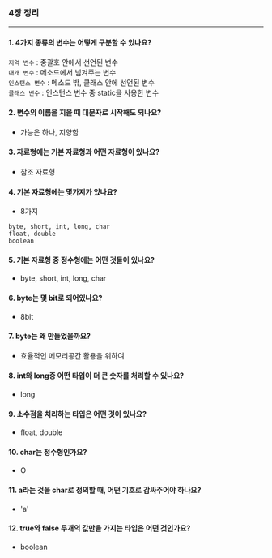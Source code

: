 ### 4장 정리

---

#### 1. 4가지 종류의 변수는 어떻게 구분할 수 있나요?

`지역 변수` : 중괄호 안에서 선언된 변수<br>
`매개 변수` : 메소드에서 넘겨주는 변수<br>
`인스턴스 변수` : 메소드 밖, 클래스 안에 선언된 변수<br>
`클래스 변수` : 인스턴스 변수 중 static을 사용한 변수<br>

#### 2. 변수의 이름을 지을 때 대문자로 시작해도 되나요?

- 가능은 하나, 지양함

#### 3. 자료형에는 기본 자료형과 어떤 자료형이 있나요?

- 참조 자료형

#### 4. 기본 자료형에는 몇가지가 있나요?

- 8가지
```
byte, short, int, long, char
float, double
boolean
```

#### 5. 기본 자료형 중 정수형에는 어떤 것들이 있나요?

- byte, short, int, long, char

#### 6. byte는 몇 bit로 되어있나요?

- 8bit

#### 7. byte는 왜 만들었을까요?

- 효율적인 메모리공간 활용을 위하여

#### 8. int와 long중 어떤 타입이 더 큰 숫자를 처리할 수 있나요?

- long

#### 9. 소수점을 처리하는 타입은 어떤 것이 있나요?

- float, double

#### 10. char는 정수형인가요?

- O

#### 11. a라는 것을 char로 정의할 때, 어떤 기호로 감싸주어야 하나요?

- 'a'

#### 12. true와 false 두개의 값만을 가지는 타입은 어떤 것인가요?

- boolean